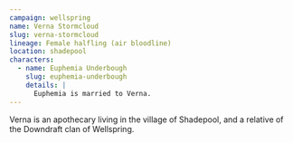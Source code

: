 ```yaml
---
campaign: wellspring
name: Verna Stormcloud
slug: verna-stormcloud
lineage: Female halfling (air bloodline)
location: shadepool
characters:
  - name: Euphemia Underbough
    slug: euphemia-underbough
    details: |
      Euphemia is married to Verna.
---
```


Verna is an apothecary living in the village of Shadepool, and a relative of the Downdraft clan of Wellspring.
